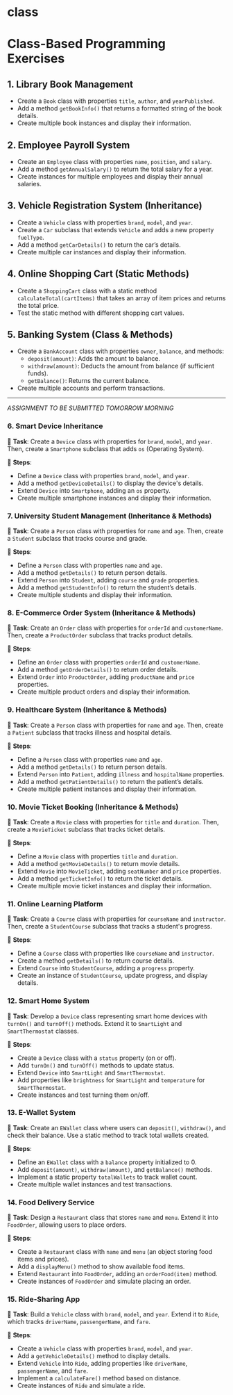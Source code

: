 # class
# Class-Based Programming Exercises

## 1. Library Book Management
- Create a `Book` class with properties `title`, `author`, and `yearPublished`.
- Add a method `getBookInfo()` that returns a formatted string of the book details.
- Create multiple book instances and display their information.

## 2. Employee Payroll System
- Create an `Employee` class with properties `name`, `position`, and `salary`.
- Add a method `getAnnualSalary()` to return the total salary for a year.
- Create instances for multiple employees and display their annual salaries.

## 3. Vehicle Registration System (Inheritance)
- Create a `Vehicle` class with properties `brand`, `model`, and `year`.
- Create a `Car` subclass that extends `Vehicle` and adds a new property `fuelType`.
- Add a method `getCarDetails()` to return the car’s details.
- Create multiple car instances and display their information.

## 4. Online Shopping Cart (Static Methods)
- Create a `ShoppingCart` class with a static method `calculateTotal(cartItems)` that takes an array of item prices and returns the total price.
- Test the static method with different shopping cart values.

## 5. Banking System (Class & Methods)
- Create a `BankAccount` class with properties `owner`, `balance`, and methods:
  - `deposit(amount)`: Adds the amount to balance.
  - `withdraw(amount)`: Deducts the amount from balance (if sufficient funds).
  - `getBalance()`: Returns the current balance.
- Create multiple accounts and perform transactions.

---

 *ASSIGNMENT TO BE SUBMITTED TOMORROW MORNING*

### 6. Smart Device Inheritance
📌 **Task**: Create a `Device` class with properties for `brand`, `model`, and `year`. Then, create a `Smartphone` subclass that adds `os` (Operating System).

🔹 **Steps**:
- Define a `Device` class with properties `brand`, `model`, and `year`.
- Add a method `getDeviceDetails()` to display the device's details.
- Extend `Device` into `Smartphone`, adding an `os` property.
- Create multiple smartphone instances and display their information.

### 7. University Student Management (Inheritance & Methods)
📌 **Task**: Create a `Person` class with properties for `name` and `age`. Then, create a `Student` subclass that tracks course and grade.

🔹 **Steps**:
- Define a `Person` class with properties `name` and `age`.
- Add a method `getDetails()` to return person details.
- Extend `Person` into `Student`, adding `course` and `grade` properties.
- Add a method `getStudentInfo()` to return the student’s details.
- Create multiple students and display their information.

### 8. E-Commerce Order System (Inheritance & Methods)
📌 **Task**: Create an `Order` class with properties for `orderId` and `customerName`. Then, create a `ProductOrder` subclass that tracks product details.

🔹 **Steps**:
- Define an `Order` class with properties `orderId` and `customerName`.
- Add a method `getOrderDetails()` to return order details.
- Extend `Order` into `ProductOrder`, adding `productName` and `price` properties.
- Create multiple product orders and display their information.

### 9. Healthcare System (Inheritance & Methods)
📌 **Task**: Create a `Person` class with properties for `name` and `age`. Then, create a `Patient` subclass that tracks illness and hospital details.

🔹 **Steps**:
- Define a `Person` class with properties `name` and `age`.
- Add a method `getDetails()` to return person details.
- Extend `Person` into `Patient`, adding `illness` and `hospitalName` properties.
- Add a method `getPatientDetails()` to return the patient’s details.
- Create multiple patient instances and display their information.

### 10. Movie Ticket Booking (Inheritance & Methods)
📌 **Task**: Create a `Movie` class with properties for `title` and `duration`. Then, create a `MovieTicket` subclass that tracks ticket details.

🔹 **Steps**:
- Define a `Movie` class with properties `title` and `duration`.
- Add a method `getMovieDetails()` to return movie details.
- Extend `Movie` into `MovieTicket`, adding `seatNumber` and `price` properties.
- Add a method `getTicketInfo()` to return the ticket details.
- Create multiple movie ticket instances and display their information.

### 11. Online Learning Platform
📌 **Task**: Create a `Course` class with properties for `courseName` and `instructor`. Then, create a `StudentCourse` subclass that tracks a student's progress.

🔹 **Steps**:
- Define a `Course` class with properties like `courseName` and `instructor`.
- Create a method `getDetails()` to return course details.
- Extend `Course` into `StudentCourse`, adding a `progress` property.
- Create an instance of `StudentCourse`, update progress, and display details.

### 12. Smart Home System
📌 **Task**: Develop a `Device` class representing smart home devices with `turnOn()` and `turnOff()` methods. Extend it to `SmartLight` and `SmartThermostat` classes.

🔹 **Steps**:
- Create a `Device` class with a `status` property (on or off).
- Add `turnOn()` and `turnOff()` methods to update status.
- Extend `Device` into `SmartLight` and `SmartThermostat`.
- Add properties like `brightness` for `SmartLight` and `temperature` for `SmartThermostat`.
- Create instances and test turning them on/off.

### 13. E-Wallet System
📌 **Task**: Create an `EWallet` class where users can `deposit()`, `withdraw()`, and check their balance. Use a static method to track total wallets created.

🔹 **Steps**:
- Define an `EWallet` class with a `balance` property initialized to 0.
- Add `deposit(amount)`, `withdraw(amount)`, and `getBalance()` methods.
- Implement a static property `totalWallets` to track wallet count.
- Create multiple wallet instances and test transactions.

### 14. Food Delivery Service
📌 **Task**: Design a `Restaurant` class that stores `name` and `menu`. Extend it into `FoodOrder`, allowing users to place orders.

🔹 **Steps**:
- Create a `Restaurant` class with `name` and `menu` (an object storing food items and prices).
- Add a `displayMenu()` method to show available food items.
- Extend `Restaurant` into `FoodOrder`, adding an `orderFood(item)` method.
- Create instances of `FoodOrder` and simulate placing an order.

### 15. Ride-Sharing App
📌 **Task**: Build a `Vehicle` class with `brand`, `model`, and `year`. Extend it to `Ride`, which tracks `driverName`, `passengerName`, and `fare`.

🔹 **Steps**:
- Create a `Vehicle` class with properties `brand`, `model`, and `year`.
- Add a `getVehicleDetails()` method to display details.
- Extend `Vehicle` into `Ride`, adding properties like `driverName`, `passengerName`, and `fare`.
- Implement a `calculateFare()` method based on distance.
- Create instances of `Ride` and simulate a ride.
